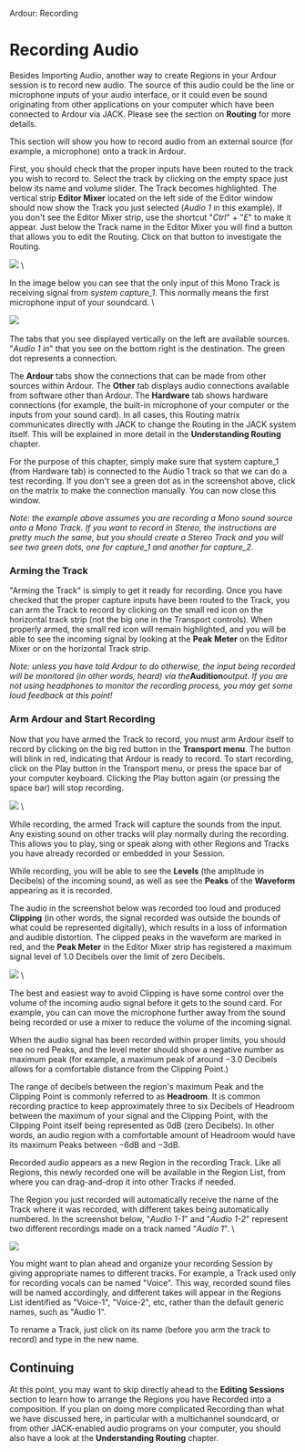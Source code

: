 Ardour: Recording

Recording Audio
===============

Besides Importing Audio, another way to create Regions in your Ardour
session is to record new audio. The source of this audio could be the
line or microphone inputs of your audio interface, or it could even be
sound originating from other applications on your computer which have
been connected to Ardour via JACK. Please see the section on **Routing**
for more details.

This section will show you how to record audio from an external source
(for example, a microphone) onto a track in Ardour.

First, you should check that the proper inputs have been routed to the
track you wish to record to. Select the track by clicking on the empty
space just below its name and volume slider. The Track becomes
highlighted. The vertical strip **Editor Mixer** located on the left
side of the Editor window should now show the Track you just selected
(*Audio 1* in this example). If you don't see the Editor Mixer strip,
use the shortcut "*Ctrl*" + "*E*" to make it appear. Just below the
Track name in the Editor Mixer you will find a button that allows you to
edit the Routing. Click on that button to investigate the Routing.

![](static/Ardour3_Editor_Mixer_Input_1.png) \

In the image below you can see that the only input of this Mono Track is
receiving signal from *system capture\_1*. This normally means the first
microphone input of your soundcard. \

![](static/Ardour3_Audio_1_input.png) 

The tabs that you see displayed vertically on the left are available
sources. "*Audio 1 in*" that you see on the bottom right is the
destination. The green dot represents a connection.

The **Ardour** tabs show the connections that can be made from other
sources within Ardour. The **Other** tab displays audio connections
available from software other than Ardour. The **Hardware** tab shows
hardware connections (for example, the built-in microphone of your
computer or the inputs from your sound card). In all cases, this Routing
matrix communicates directly with JACK to change the Routing in the JACK
system itself. This will be explained in more detail in the
**Understanding Routing** chapter. 

For the purpose of this chapter, simply make sure that system capture\_1
(from Hardware tab) is connected to the Audio 1 track so that we can do
a test recording. If you don't see a green dot as in the screenshot
above, click on the matrix to make the connection manually. You can now
close this window.

*Note: the example above assumes you are recording a Mono sound source
onto a Mono Track. If you want to record in Stereo, the instructions are
pretty much the same, but you should create a Stereo Track and you will
see two green dots, one for capture\_1 and another for capture\_2.*

### Arming the Track

"Arming the Track" is simply to get it ready for recording. Once you
have checked that the proper capture inputs have been routed to the
Track, you can arm the Track to record by clicking on the small red icon
on the horizontal track strip (not the big one in the Transport
controls). When properly armed, the small red icon will remain
highlighted, and you will be able to see the incoming signal by looking
at the **Peak** **Meter** on the Editor Mixer or on the horizontal Track
strip.

*Note: unless you have told Ardour to do otherwise, the input being
recorded will be monitored (in other words, heard) via
the***Audition***output. If you are not using headphones to monitor the
recording process, you may get some loud feedback at this point!*

### Arm Ardour and Start Recording

Now that you have armed the Track to record, you must arm Ardour itself
to record by clicking on the big red button in the **Transport menu**.
The button will blink in red, indicating that Ardour is ready to record.
To start recording, click on the Play button in the Transport menu, or
press the space bar of your computer keyboard. Clicking the Play button
again (or pressing the space bar) will stop recording.

![](static/Ardour3_Recording.png) \

While recording, the armed Track will capture the sounds from the input.
Any existing sound on other tracks will play normally during the
recording. This allows you to play, sing or speak along with other
Regions and Tracks you have already recorded or embedded in your
Session.

While recording, you will be able to see the **Levels** (the amplitude
in Decibels) of the incoming sound, as well as see the **Peaks** of the
**Waveform** appearing as it is recorded.

The audio in the screenshot below was recorded too loud and produced
**Clipping** (in other words, the signal recorded was outside the bounds
of what could be represented digitally), which results in a loss of
information and audible distortion. The clipped peaks in the waveform
are marked in red, and the **Peak Meter** in the Editor Mixer strip has
registered a maximum signal level of 1.0 Decibels over the limit of zero
Decibels.

![](static/Ardour3_Clipping.png) \

The best and easiest way to avoid Clipping is have some control over the
volume of the incoming audio signal before it gets to the sound card.
For example, you can can move the microphone further away from the sound
being recorded or use a mixer to reduce the volume of the incoming
signal. 

When the audio signal has been recorded within proper limits, you should
see no red Peaks, and the level meter should show a negative number as
maximum peak (for example, a maximum peak of around −3.0 Decibels allows
for a comfortable distance from the Clipping Point.)

The range of decibels between the region's maximum Peak and the Clipping
Point is commonly referred to as **Headroom**. It is common recording
practice to keep approximately three to six Decibels of Headroom between
the maximum of your signal and the Clipping Point, with the Clipping
Point itself being represented as 0dB (zero Decibels). In other words,
an audio region with a comfortable amount of Headroom would have its
maximum Peaks between −6dB and −3dB.

Recorded audio appears as a new Region in the recording Track. Like all
Regions, this newly recorded one will be available in the Region List,
from where you can drag-and-drop it into other Tracks if needed.

The Region you just recorded will automatically receive the name of the
Track where it was recorded, with different takes being automatically
numbered. In the screenshot below, "*Audio 1-1*" and "*Audio 1-2*"
represent two different recordings made on a track named "*Audio 1*". \

![](static/Ardour3_RegionList_Recording.png)

You might want to plan ahead and organize your recording Session by
giving appropriate names to different tracks. For example, a Track used
only for recording vocals can be named "Voice". This way, recorded sound
files will be named accordingly, and different takes will appear in the
Regions List identified as "Voice-1", "Voice-2", etc, rather than the
default generic names, such as "Audio 1".

To rename a Track, just click on its name (before you arm the track to
record) and type in the new name.

Continuing
----------

At this point, you may want to skip directly ahead to the **Editing
Sessions** section to learn how to arrange the Regions you have Recorded
into a composition. If you plan on doing more complicated Recording than
what we have discussed here, in particular with a multichannel
soundcard, or from other JACK-enabled audio programs on your computer,
you should also have a look at the **Understanding Routing** chapter.
